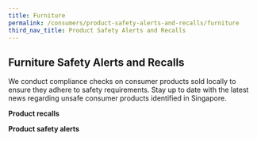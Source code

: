 ```yaml
---
title: Furniture
permalink: /consumers/product-safety-alerts-and-recalls/furniture
third_nav_title: Product Safety Alerts and Recalls
---
```

## Furniture Safety Alerts and Recalls
We conduct compliance checks on consumer products sold locally to ensure they adhere to safety requirements. Stay up to date with the latest news regarding unsafe consumer products identified in Singapore.

**Product recalls**

**Product safety alerts**
